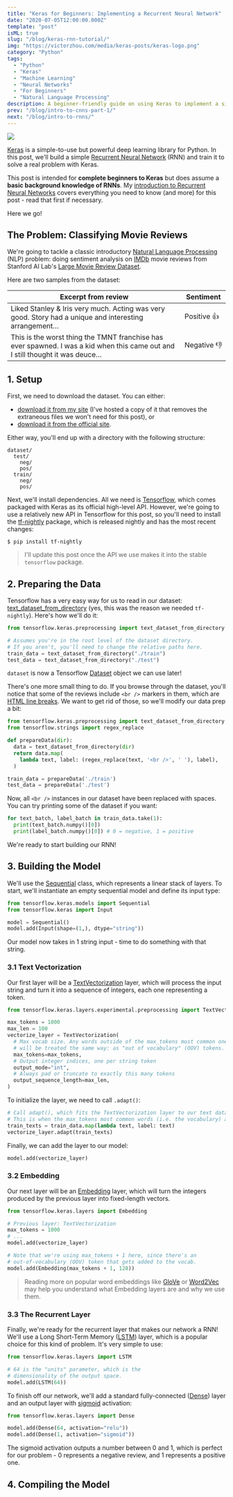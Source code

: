 ```yaml
---
title: "Keras for Beginners: Implementing a Recurrent Neural Network"
date: "2020-07-05T12:00:00.000Z"
template: "post"
isML: true
slug: "/blog/keras-rnn-tutorial/"
img: "https://victorzhou.com/media/keras-posts/keras-logo.png"
category: "Python"
tags:
  - "Python"
  - "Keras"
  - "Machine Learning"
  - "Neural Networks"
  - "For Beginners"
  - "Natural Language Processing"
description: A beginner-friendly guide on using Keras to implement a simple Recurrent Neural Network (RNN) in Python.
prev: "/blog/intro-to-cnns-part-1/"
next: "/blog/intro-to-rnns/"
---
```


![](./media-link/keras-posts/keras-logo.png)

[Keras](https://keras.io/) is a simple-to-use but powerful deep learning library for Python. In this post, we'll build a simple [Recurrent Neural Network](/blog/intro-to-rnns/) (RNN) and train it to solve a real problem with Keras.

This post is intended for **complete beginners to Keras** but does assume a **basic background knowledge of RNNs**. My [introduction to Recurrent Neural Networks](/blog/intro-to-rnns/) covers everything you need to know (and more) for this post - read that first if necessary.

Here we go!

## The Problem: Classifying Movie Reviews

We're going to tackle a classic introductory [Natural Language Processing](/tag/natural-language-processing/) (NLP) problem: doing sentiment analysis on [IMDb](https://www.imdb.com/) movie reviews from Stanford AI Lab's [Large Movie Review Dataset](https://ai.stanford.edu/~amaas/data/sentiment/).

Here are two samples from the dataset:

| Excerpt from review | Sentiment |
| --- | --- |
| Liked Stanley & Iris very much. Acting was very good. Story had a unique and interesting arrangement… | Positive&nbsp;👍 |
| This is the worst thing the TMNT franchise has ever spawned. I was a kid when this came out and I still thought it was deuce… | Negative&nbsp;👎 |

## 1. Setup

First, we need to download the dataset. You can either:

- [download it from my site](/movie-reviews-dataset.zip) (I've hosted a copy of it that removes the extraneous files we won't need for this post), or
- [download it from the official site](https://ai.stanford.edu/~amaas/data/sentiment/).

Either way, you'll end up with a directory with the following structure:

```
dataset/
  test/
    neg/
    pos/
  train/
    neg/
    pos/
```

Next, we'll install dependencies. All we need is [Tensorflow](https://www.tensorflow.org/), which comes packaged with Keras as its official high-level API. However, we're going to use a relatively new API in Tensorflow for this post, so you'll need to install the [tf-nightly](https://pypi.org/project/tf-nightly/) package, which is released nightly and has the most recent changes:

```
$ pip install tf-nightly
```

> I'll update this post once the API we use makes it into the stable `tensorflow` package.

## 2. Preparing the Data

Tensorflow has a very easy way for us to read in our dataset: [text_dataset_from_directory](https://www.tensorflow.org/api_docs/python/tf/keras/preprocessing/text_dataset_from_directory) (yes, this was the reason we needed `tf-nightly`). Here's how we'll do it:

```python
from tensorflow.keras.preprocessing import text_dataset_from_directory

# Assumes you're in the root level of the dataset directory.
# If you aren't, you'll need to change the relative paths here.
train_data = text_dataset_from_directory("./train")
test_data = text_dataset_from_directory("./test")
```

`dataset` is now a Tensorflow [Dataset](https://www.tensorflow.org/api_docs/python/tf/data/Dataset) object we can use later!

There's one more small thing to do. If you browse through the dataset, you'll notice that some of the reviews include `<br />` markers in them, which are [HTML line breaks](https://developer.mozilla.org/en-US/docs/Web/HTML/Element/br). We want to get rid of those, so we'll modify our data prep a bit:

```python
from tensorflow.keras.preprocessing import text_dataset_from_directory
from tensorflow.strings import regex_replace

def prepareData(dir):
  data = text_dataset_from_directory(dir)
  return data.map(
    lambda text, label: (regex_replace(text, '<br />', ' '), label),
  )

train_data = prepareData('./train')
test_data = prepareData('./test')
```

Now, all `<br />` instances in our dataset have been replaced with spaces. You can try printing some of the dataset if you want:

```python
for text_batch, label_batch in train_data.take(1):
  print(text_batch.numpy()[0])
  print(label_batch.numpy()[0]) # 0 = negative, 1 = positive
```

We're ready to start building our RNN!

## 3. Building the Model

We'll use the [Sequential](https://keras.io/models/sequential/) class, which represents a linear stack of layers. To start, we'll instantiate an empty sequential model and define its input type:

```python
from tensorflow.keras.models import Sequential
from tensorflow.keras import Input

model = Sequential()
model.add(Input(shape=(1,), dtype="string"))
```

Our model now takes in 1 string input - time to do something with that string.

### 3.1 Text Vectorization

Our first layer will be a [TextVectorization](https://www.tensorflow.org/api_docs/python/tf/keras/layers/experimental/preprocessing/TextVectorization) layer, which will process the input string and turn it into a sequence of integers, each one representing a token.

```python
from tensorflow.keras.layers.experimental.preprocessing import TextVectorization

max_tokens = 1000
max_len = 100
vectorize_layer = TextVectorization(
  # Max vocab size. Any words outside of the max_tokens most common ones
  # will be treated the same way: as "out of vocabulary" (OOV) tokens.
  max_tokens=max_tokens,
  # Output integer indices, one per string token
  output_mode="int",
  # Always pad or truncate to exactly this many tokens
  output_sequence_length=max_len,
)
```

To initialize the layer, we need to call `.adapt()`:

```python
# Call adapt(), which fits the TextVectorization layer to our text dataset.
# This is when the max_tokens most common words (i.e. the vocabulary) are selected.
train_texts = train_data.map(lambda text, label: text)
vectorize_layer.adapt(train_texts)
```

Finally, we can add the layer to our model:

```python
model.add(vectorize_layer)
```

### 3.2 Embedding

Our next layer will be an [Embedding](https://www.tensorflow.org/api_docs/python/tf/keras/layers/Embedding) layer, which will turn the integers produced by the previous layer into fixed-length vectors.


```python
from tensorflow.keras.layers import Embedding

# Previous layer: TextVectorization
max_tokens = 1000
# ...
model.add(vectorize_layer)

# Note that we're using max_tokens + 1 here, since there's an
# out-of-vocabulary (OOV) token that gets added to the vocab.
model.add(Embedding(max_tokens + 1, 128))
```

> Reading more on popular word embeddings like [GloVe](https://nlp.stanford.edu/projects/glove/) or [Word2Vec](https://en.wikipedia.org/wiki/Word2vec) may help you understand what Embedding layers are and why we use them.

### 3.3 The Recurrent Layer

Finally, we're ready for the recurrent layer that makes our network a RNN! We'll use a Long Short-Term Memory ([LSTM](https://www.tensorflow.org/api_docs/python/tf/keras/layers/LSTM)) layer, which is a popular choice for this kind of problem. It's very simple to use:

```python
from tensorflow.keras.layers import LSTM

# 64 is the "units" parameter, which is the
# dimensionality of the output space.
model.add(LSTM(64))
```

To finish off our network, we'll add a standard fully-connected ([Dense](https://www.tensorflow.org/api_docs/python/tf/keras/layers/Dense)) layer and an output layer with [sigmoid](https://en.wikipedia.org/wiki/Sigmoid_function) activation:

```python
from tensorflow.keras.layers import Dense

model.add(Dense(64, activation="relu"))
model.add(Dense(1, activation="sigmoid"))
```

The sigmoid activation outputs a number between 0 and 1, which is perfect for our problem - 0 represents a negative review, and 1 represents a positive one.

## 4. Compiling the Model


